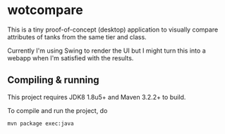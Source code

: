 wotcompare
==========

This is a tiny proof-of-concept (desktop) application to visually compare attributes of tanks from the same tier and class.

Currently I'm using Swing to render the UI but I might turn this into a webapp when I'm satisfied with the results.

Compiling & running
-------------------

This project requires JDK8 1.8u5+ and Maven 3.2.2+ to build.

To compile and run the project, do

    mvn package exec:java
